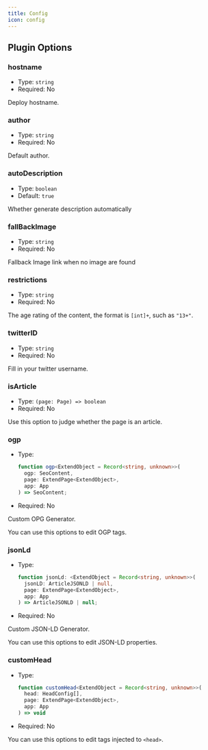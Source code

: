 ```yaml
---
title: Config
icon: config
---
```


## Plugin Options

### hostname

- Type: `string`
- Required: No

Deploy hostname.

### author

- Type: `string`
- Required: No

Default author.

### autoDescription

- Type: `boolean`
- Default: `true`

Whether generate description automatically

### fallBackImage

- Type: `string`
- Required: No

Fallback Image link when no image are found

### restrictions

- Type: `string`
- Required: No

The age rating of the content, the format is `[int]+`, such as `"13+"`.

### twitterID

- Type: `string`
- Required: No

Fill in your twitter username.

### isArticle

- Type: `(page: Page) => boolean`
- Required: No

Use this option to judge whether the page is an article.

### ogp

- Type:

  ```ts
  function ogp<ExtendObject = Record<string, unknown>>(
    ogp: SeoContent,
    page: ExtendPage<ExtendObject>,
    app: App
  ) => SeoContent;
  ```

- Required: No

Custom OPG Generator.

You can use this options to edit OGP tags.

### jsonLd

- Type:

  ```ts
  function jsonLd: <ExtendObject = Record<string, unknown>>(
    jsonLD: ArticleJSONLD | null,
    page: ExtendPage<ExtendObject>,
    app: App
  ) => ArticleJSONLD | null;
  ```

- Required: No

Custom JSON-LD Generator.

You can use this options to edit JSON-LD properties.

### customHead

- Type:

  ```ts
  function customHead<ExtendObject = Record<string, unknown>>(
    head: HeadConfig[],
    page: ExtendPage<ExtendObject>,
    app: App
  ) => void
  ```

- Required: No

You can use this options to edit tags injected to `<head>`.
